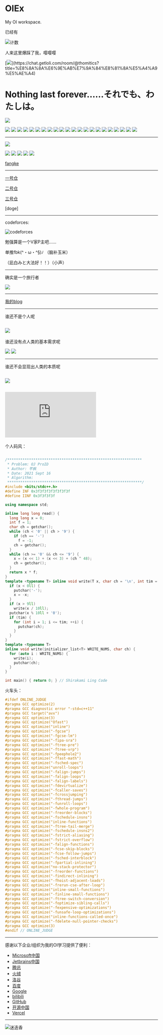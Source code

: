 # OIEx
My OI workspace.

已经有

![计数](https://count.getloli.com/get/@thomitics-luogu?theme=moebooru-h)

人来这里爆踩了我，嘤嘤嘤

[![](https://chat.getloli.com/room/@thomitics/svg?width=600&height=280&limit=20&theme=light&fontSize=13&title=%E8%8A%8A%E6%9E%AB%E7%9A%84%E8%81%8A%E5%A4%A9%E5%AE%A4%EF%BC%8C%E7%82%B9%E5%87%BB%E5%8F%AF%E4%BB%A5%E5%8F%91%E8%A8%80:%20~)](https://chat.getloli.com/room/@thomitics?title=%E8%8A%8A%E6%9E%AB%E7%9A%84%E8%81%8A%E5%A4%A9%E5%AE%A4)

# Nothing last forever……それでも、わたしは。

![](https://upload-bbs.mihoyo.com/upload/2021/05/25/159922380/e12b45cb79b5f9ab7654c643c63d149d_6077329167235459581.gif?x-oss-process=image/resize,s_600/quality,q_80/auto-orient,0/interlace,1/format,gif)

![](https://ipcounter.ihcr.top/?mode=2&mail=i@foxex.cn&qq=2188955531&gh=Thomitics&lg=%E8%8A%8A%E6%9E%ABThomitics&pic=Miku&str=Nothing%20Last%20Forever.)
![](http://啧.tk/gz)
![](http://啧.tk/gz)
![](http://啧.tk/gz)
![](http://啧.tk/gz)
![](http://啧.tk/gz)
![](http://啧.tk/gz)
![](http://啧.tk/gz)
![](http://啧.tk/gz)
![](http://啧.tk/gz)
![](http://啧.tk/gz)
![](http://啧.tk/gz)
![](http://啧.tk/gz)
![](http://啧.tk/gz)
![](http://啧.tk/gz)
![](http://啧.tk/gz)
![](http://啧.tk/gz)
![](http://啧.tk/gz)
![](http://啧.tk/gz)
![](http://啧.tk/gz)
![](http://啧.tk/gz)
![](http://啧.tk/gz)


------------

![](https://pic.imgdb.cn/item/60e111c25132923bf8fcb72f.jpg)

![](https://pic.imgdb.cn/item/60e2efcd5132923bf814e064.png)
![](https://i.loli.net/2021/07/06/7QONEjW3nZa51ve.png)
![](https://i.loli.net/2021/07/06/Yc73sQTl4tGXWdN.png)
![](https://i.loli.net/2021/07/06/qDcpk27ly894dub.png)
![](https://i.loli.net/2021/07/06/WQSUmT1ywOzb7aq.png)

[fangke](http://192.168.25.100:8080/PortalServer/customize_new/1573638657062/pc/auth.jsp?ssid=guest)

------------

[一号仓](https://www.luogu.com.cn/paste/60erm1s6)

[二号仓](https://www.luogu.com.cn/user/315398)

[三号仓](https://www.luogu.com.cn/paste/ejpwsu2g)


[doge]


------------

codeforces:


![codeforces](https://img.shields.io/badge/Thomitics-Legendary%20GrandMaster%203372-ff0000.svg?style=for-the-badge&logo=Codeforces)


勉强算是一个V家P主吧……

单推fbk(^・ω・^§)ﾉ （脑补玉米）

（凪白みと大法好！！）（小声）



------------


确实是一个旅行者

![](https://genshin-card.himiku.com/1/256908286.png)



------------


[我的blog](https://blog.foxex.cn)




------------
谁还不是个人呢

![](https://pic.imgdb.cn/item/60e2ae225132923bf8c392f7.png)
------------
谁还没有点人类的基本需求呢

![](https://s1.ax1x.com/2020/07/02/NbSfXj.png)
![](https://s1.ax1x.com/2020/07/02/Nbp08U.png)


------------
谁还不会显现出人类的本质呢

![](https://s1.ax1x.com/2020/07/02/NbE1nU.png)
------------

![](https://api.r10086.com/%E6%98%8E%E6%97%A5%E6%96%B9%E8%88%9F2.php)
------------

个人码风：
```cpp

/**************************************************************
 * Problem: OJ ProID
 * Author: 芊枫
 * Date: 2021 Sept 16
 * Algorithm:
 **************************************************************/
#include <bits/stdc++.h>
#define INF 0x3f3f3f3f3f3f3f3f
#define IINF 0x3f3f3f3f

using namespace std;

inline long long read() {
  long long x = 0;
  int f = 1;
  char ch = getchar();
  while (ch < '0' || ch > '9') {
    if (ch == '-')
      f = -1;
    ch = getchar();
  }
  while (ch >= '0' && ch <= '9') {
    x = (x << 1) + (x << 3) + (ch ^ 48);
    ch = getchar();
  }
  return x * f;
}
template <typename T> inline void write(T x, char ch = '\n', int tim = 0) {
  if (x < 0ll) {
    putchar('-');
    x = -x;
  }
  if (x > 9ll)
    write(x / 10ll);
  putchar(x % 10ll + '0');
  if (tim) {
    for (int i = 1; i <= tim; ++i) {
      putchar(ch);
    }
  }
}
template <typename T>
inline void write(initializer_list<T> WRITE_NUMS, char ch) {
  for (auto i : WRITE_NUMS) {
    write(i);
    putchar(ch);
  }
}

int main() { return 0; } // Shirakami Ling Code
```

火车头：

```cpp
#ifdef ONLINE_JUDGE
#pragma GCC optimize(2)
#pragma GCC diagnostic error "-std=c++11"
#pragma GCC target("avx")
#pragma GCC optimize(3)
#pragma GCC optimize("Ofast")
#pragma GCC optimize("inline")
#pragma GCC optimize("-fgcse")
#pragma GCC optimize("-fgcse-lm")
#pragma GCC optimize("-fipa-sra")
#pragma GCC optimize("-ftree-pre")
#pragma GCC optimize("-ftree-vrp")
#pragma GCC optimize("-fpeephole2")
#pragma GCC optimize("-ffast-math")
#pragma GCC optimize("-fsched-spec")
#pragma GCC optimize("unroll-loops")
#pragma GCC optimize("-falign-jumps")
#pragma GCC optimize("-falign-loops")
#pragma GCC optimize("-falign-labels")
#pragma GCC optimize("-fdevirtualize")
#pragma GCC optimize("-fcaller-saves")
#pragma GCC optimize("-fcrossjumping")
#pragma GCC optimize("-fthread-jumps")
#pragma GCC optimize("-funroll-loops")
#pragma GCC optimize("-fwhole-program")
#pragma GCC optimize("-freorder-blocks")
#pragma GCC optimize("-fschedule-insns")
#pragma GCC optimize("inline-functions")
#pragma GCC optimize("-ftree-tail-merge")
#pragma GCC optimize("-fschedule-insns2")
#pragma GCC optimize("-fstrict-aliasing")
#pragma GCC optimize("-fstrict-overflow")
#pragma GCC optimize("-falign-functions")
#pragma GCC optimize("-fcse-skip-blocks")
#pragma GCC optimize("-fcse-follow-jumps")
#pragma GCC optimize("-fsched-interblock")
#pragma GCC optimize("-fpartial-inlining")
#pragma GCC optimize("no-stack-protector")
#pragma GCC optimize("-freorder-functions")
#pragma GCC optimize("-findirect-inlining")
#pragma GCC optimize("-fhoist-adjacent-loads")
#pragma GCC optimize("-frerun-cse-after-loop")
#pragma GCC optimize("inline-small-functions")
#pragma GCC optimize("-finline-small-functions")
#pragma GCC optimize("-ftree-switch-conversion")
#pragma GCC optimize("-foptimize-sibling-calls")
#pragma GCC optimize("-fexpensive-optimizations")
#pragma GCC optimize("-funsafe-loop-optimizations")
#pragma GCC optimize("inline-functions-called-once")
#pragma GCC optimize("-fdelete-null-pointer-checks")
#pragma GCC optimize(3)
#endif // ONLINE_JUDGE
```


------------
感谢以下企业/组织为我的OI学习提供了便利：

- [Microsoft中国](https://www.microsoft.com/zh-cn/)
- [Jetbrains中国](https://www.jetbrains.com/zh-cn/)
- [腾讯](https://www.tencent.com/)
- [火绒](https://www.huorong.cn/)
- [洛谷](https://www.luogu.com.cn/)
- [百度](https://www.baidu.com/)
- [Google](https://www.google.com/)
- [bilibili](https://www.bilibili.com/)
- [GitHub](https://www.github.com/)
- [开源中国](https://www.oschina.net/)
- [Vercel](https://vercel.com/)


------------
![迷迭香](https://p.pstatp.com/origin/fe710002fbf9f70d4eac)